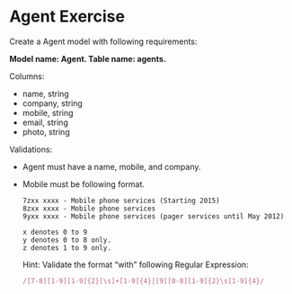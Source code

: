 # Agent Exercise

Create a Agent model with following requirements:

**Model name: Agent. Table name: agents.**

Columns:

- name, string
- company, string
- mobile, string
- email, string
- photo, string

Validations:

-   Agent must have a name, mobile, and company.
-   Mobile must be following format.

    ```
    7zxx xxxx - Mobile phone services (Starting 2015)
    8zxx xxxx - Mobile phone services
    9yxx xxxx - Mobile phone services (pager services until May 2012)

    x denotes 0 to 9
    y denotes 0 to 8 only.
    z denotes 1 to 9 only.
    ```

    Hint: Validate the format “with” following Regular Expression:

    ```ruby
    /[7-8][1-9][1-9]{2}[\s]+[1-9]{4}|[9][0-8][1-9]{2}\s[1-9]{4}/
    ```
